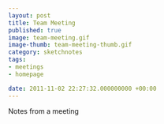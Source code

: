 ```yaml
---
layout: post
title: Team Meeting
published: true
image: team-meeting.gif
image-thumb: team-meeting-thumb.gif
category: sketchnotes
tags: 
- meetings
- homepage

date: 2011-11-02 22:27:32.000000000 +00:00
---
```


Notes from a meeting

